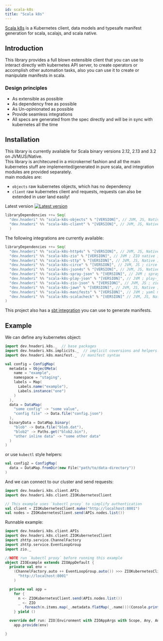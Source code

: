 ```yaml
---
id: scala-k8s
title: "Scala k8s"
---
```


[Scala k8s](https://github.com/hnaderi/scala-k8s) is a Kubernetes client, data models and typesafe manifest generation for scala, scalajs, and scala native.

## Introduction
This library provides a full blown extensible client that you can use to interact directly with kubernetes API server, to create operators or accomplish other automation tasks, also you can use it to create or manipulate manifests in scala.

### Design principles
- As extensible as possible
- As dependency free as possible
- As Un-opinionated as possible
- Provide seamless integrations
- All specs are generated from the spec directly and will be in sync with kubernetes all the time

## Installation

This library is currently available for Scala binary versions 2.12, 2.13 and 3.2 on JVM/JS/Native.  
This library is architecured in a microkernel fashion and all the main kubernetes stuff are implemented/generated in pure scala, and integration modules are provided separately.  
main modules are:

- `objects` raw kubernetes objects, which has no dependency
- `client` raw kubernetes client and requests, requests can also be extended in user land easily!

Latest version [![Latest version](https://index.scala-lang.org/hnaderi/scala-k8s/scala-k8s-objects/latest-by-scala-version.svg?style=flat-square)](https://index.scala-lang.org/hnaderi/scala-k8s/scala-k8s-objects)

``` scala
libraryDependencies ++= Seq(
  "dev.hnaderi" %% "scala-k8s-objects" % "[VERSION]", // JVM, JS, Native ; raw k8s objects
  "dev.hnaderi" %% "scala-k8s-client" % "[VERSION]", // JVM, JS, Native ; k8s client kernel and requests
  )
```

The following integrations are currently available:  

```scala
libraryDependencies ++= Seq(
  "dev.hnaderi" %% "scala-k8s-http4s" % "[VERSION]", // JVM, JS, Native ; http4s and fs2 integration
  "dev.hnaderi" %% "scala-k8s-zio" % "[VERSION]", // JVM ; ZIO native integration using zio-http and zio-json 
  "dev.hnaderi" %% "scala-k8s-sttp" % "[VERSION]", // JVM, JS, Native ; sttp integration using jawn parser
  "dev.hnaderi" %% "scala-k8s-circe" % "[VERSION]", // JVM, JS ; circe integration
  "dev.hnaderi" %% "scala-k8s-json4s" % "[VERSION]", // JVM, JS, Native; json4s integration
  "dev.hnaderi" %% "scala-k8s-spray-json" % "[VERSION]", // JVM ; spray-json integration
  "dev.hnaderi" %% "scala-k8s-play-json" % "[VERSION]", // JVM ; play-json integration
  "dev.hnaderi" %% "scala-k8s-zio-json" % "[VERSION]", // JVM, JS ; zio-json integration
  "dev.hnaderi" %% "scala-k8s-jawn" % "[VERSION]", // JVM, JS, Native ; jawn integration
  "dev.hnaderi" %% "scala-k8s-manifests" % "[VERSION]", // JVM ; yaml manifest generation
  "dev.hnaderi" %% "scala-k8s-scalacheck" % "[VERSION]" // JVM, JS, Native; scalacheck instances
)
```
This project also has a [sbt integration](https://github.com/hnaderi/sbt-k8s) you can use to generate manifests.

## Example

We can define any kubernetes object:

```scala
import dev.hnaderi.k8s._  // base packages
import dev.hnaderi.k8s.implicits._  // implicit coversions and helpers
import dev.hnaderi.k8s.manifest._  // manifest syntax

val config = ConfigMap(
  metadata = ObjectMeta(
    name = "example",
    namespace = "staging",
    labels = Map(
      Labels.name("example"),
      Labels.instance("one")
    )
  ),
  data = DataMap(
    "some config" -> "some value",
    "config file" -> Data.file("config.json")
  ),
  binaryData = DataMap.binary(
    "blob" -> Data.file("blob.dat"),
    "blob2" -> Paths.get("blob2.bin"),
    "other inline data" -> "some other data"
  )
)
```

or use `kubectl` style helpers:

```scala
val config2 = ConfigMap(
  data = DataMap.fromDir(new File("path/to/data-directory"))
)
```

And we can connect to our cluster and send requests:

```scala
import dev.hnaderi.k8s.client.APIs
import dev.hnaderi.k8s.client.ZIOKubernetesClient

// This example uses `kubectl proxy` to simplify authentication
val client = ZIOKubernetesClient.make("http://localhost:8001")
val nodes = ZIOKubernetesClient.send(APIs.nodes.list())
```

Runnable example:  
```scala
import dev.hnaderi.k8s.client.APIs
import dev.hnaderi.k8s.client.ZIOKubernetesClient
import zhttp.service.ChannelFactory
import zhttp.service.EventLoopGroup
import zio._

//NOTE run `kubectl proxy` before running this example
object ZIOExample extends ZIOAppDefault {
  private val env =
    (ChannelFactory.auto ++ EventLoopGroup.auto()) >>> ZIOKubernetesClient.make(
      "http://localhost:8001"
    )

  private val app =
    for {
      n <- ZIOKubernetesClient.send(APIs.nodes.list())
      _ <- ZIO
        .foreach(n.items.map(_.metadata.flatMap(_.name)))(Console.printLine(_))
    } yield ()

  override def run: ZIO[Environment with ZIOAppArgs with Scope, Any, Any] =
    app.provide(env)

}

```

